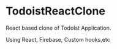 # TodoistReactClone
 React based clone of TodoIst Application. 

Using React, Firebase, Custom hooks,etc